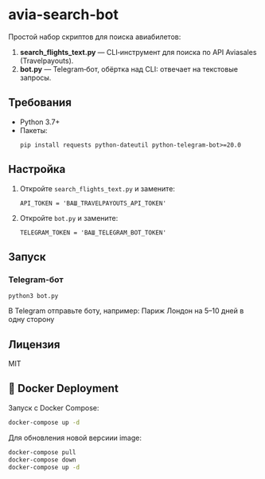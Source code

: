 # avia-search-bot

Простой набор скриптов для поиска авиабилетов:

1. **search_flights_text.py** — CLI‑инструмент для поиска по API Aviasales (Travelpayouts).  
2. **bot.py** — Telegram‑бот, обёртка над CLI: отвечает на текстовые запросы.

## Требования

- Python 3.7+  
- Пакеты:
    ```
    pip install requests python-dateutil python-telegram-bot>=20.0
    ```

## Настройка

1. Откройте `search_flights_text.py` и замените:
    ```
    API_TOKEN = 'ВАШ_TRAVELPAYOUTS_API_TOKEN'
    ```
2. Откройте `bot.py` и замените:
    ```
    TELEGRAM_TOKEN = 'ВАШ_TELEGRAM_BOT_TOKEN'
    ```

## Запуск

### Telegram‑бот
    python3 bot.py

В Telegram отправьте боту, например:
    Париж Лондон на 5–10 дней в одну сторону

## Лицензия

MIT


## 🐳 Docker Deployment

Запуск с Docker Compose:

   ```bash
   docker-compose up -d
   ```

   Для обновления новой версиии image:

   ```bash
   docker-compose pull
   docker-compose down
   docker-compose up -d
   ```
